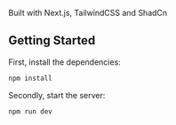 Built with Next.js, TailwindCSS and ShadCn

## Getting Started

First, install the dependencies:

```bash
npm install
```

Secondly, start the server:

```bash
npm run dev
```
